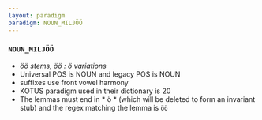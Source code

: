 ```yaml
---
layout: paradigm
paradigm: NOUN_MILJÖÖ
---
```

### ` NOUN_MILJÖÖ `

* _öö stems, öö : ö variations_
* Universal POS is NOUN and legacy POS is NOUN
* suffixes use front vowel harmony
* KOTUS paradigm used in their dictionary is 20
* The lemmas must end in * ö * (which will be deleted to form an invariant stub) and the regex matching the lemma is ` öö `

